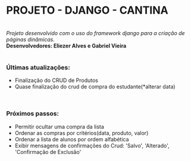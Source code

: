 ﻿<h1>PROJETO - DJANGO - CANTINA</h1>
<br>
    <i>Projeto desenvolvido com o uso do framework django para a criação de páginas dinâmicas.</i> 
    <br>
    <b>Desenvolvedores: Eliezer Alves e Gabriel Vieira</b><br/><br/>
    <h3>Últimas atualizações:</h3>
    <ul>
        <li>Finalização do CRUD de Produtos</li>
        <li>Quase finalização do crud de compra do estudante(*alterar data)</li>
    </ul>
    <br>
    <h3>Próximos passos:</h3>
    <ul>
        <li>Permitir ocultar uma compra da lista</li>
        <li>Ordenar as compras por critérios(data, produto, valor)</li>
        <li>Ordenar a lista de alunos por ordem alfabética</li>
        <li>Exibir mensagens de confirmações do Crud: 'Salvo', 'Alterado', 'Confirmação de Exclusão'</li>
</ul>